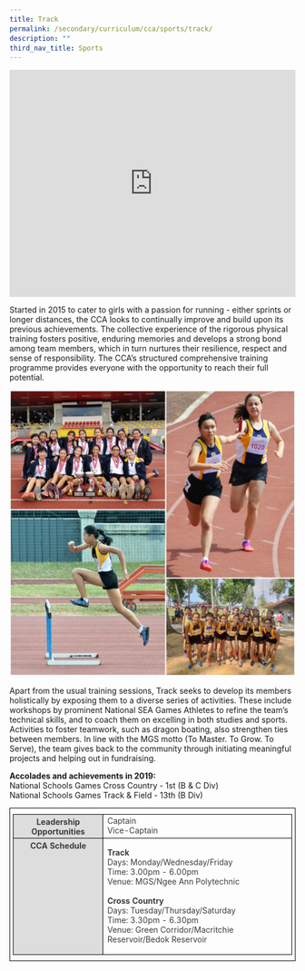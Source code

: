 ```yaml
---
title: Track
permalink: /secondary/curriculum/cca/sports/track/
description: ""
third_nav_title: Sports
---
```

<div style="width:100%; height:400px">
  <iframe class="ive_eobj_center" allowfullscreen="" frameborder="0" title="MGS Heritage Video" src="https://www.youtube.com/embed/4Vlxam18DJU" height="100%" width="100%">
  </iframe>
</div>


Started in 2015 to cater to girls with a passion for running - either sprints or longer distances, the CCA looks to continually improve and build upon its previous achievements. The collective experience of the rigorous physical training fosters positive, enduring memories and develops a strong bond among team members, which in turn nurtures their resilience, respect and sense of responsibility. The CCA’s structured comprehensive training programme provides everyone with the opportunity to reach their full potential.

![](/images/Sec_cca/track.jpg)

Apart from the usual training sessions, Track seeks to develop its members holistically by exposing them to a diverse series of activities. These include workshops by prominent National SEA Games Athletes to refine the team’s technical skills, and to coach them on excelling in both studies and sports. Activities to foster teamwork, such as dragon boating, also strengthen ties between members. In line with the MGS motto (To Master. To Grow. To Serve), the team gives back to the community through initiating meaningful projects and helping out in fundraising.

**Accolades and achievements in 2019:**   
National Schools Games Cross Country - 1st (B & C Div)   
National Schools Games Track & Field - 13th (B Div)

<style type="text/css">
.tg {
    border-color: black;
    border-style: solid;
    border-width: 1px;
    color: #3D3D3D;
    padding: 10px 5px;
}
.tg td {
    overflow: hidden;
    word-break: normal;
}
.tg th {
    background-color: #DDD;
    border-color: black;
    border-style: solid;
    border-width: 1px;
    color: #3D3D3D;
    font-weight: bold;
}
.tg .tr-norm {
    border-color: black;
    border-style: solid;
    border-width: 1px;
    vertical-align: top;
}
.tg .tr-header {
    border-color: black;
    border-style: solid;
    border-width: 1px;
    color: #3D3D3D;
    font-weight: bold;
    vertical-align: top
}
</style>
<table class="tg">
  <thead>
    <tr>
      <th class="tr-header">Leadership Opportunities</th>
      <td class="tr-norm">Captain<br>
				Vice-Captain
			</td>
		</tr>
	</thead>
	<tbody>
    <tr>
      <th class="tr-header">CCA Schedule</th>
      <td class="tr-norm"><p><strong>Track</strong><br>
        Days: Monday/Wednesday/Friday<br>
        Time: 3.00pm - 6.00pm<br>
        Venue: MGS/Ngee Ann Polytechnic<br>
        <br>
        <strong>Cross Country</strong><br>
        Days: Tuesday/Thursday/Saturday<br>
        Time: 3.30pm - 6.30pm<br>
    Venue: Green Corridor/Macritchie Reservoir/Bedok Reservoir</p>
			</td>
		</tr>
	</tbody>
</table>